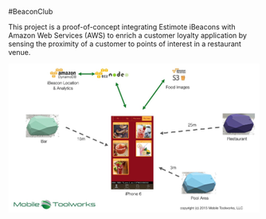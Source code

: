 #BeaconClub

This project is a proof-of-concept integrating Estimote iBeacons with Amazon Web Services (AWS) to enrich a customer loyalty application by sensing the proximity of a customer to points of interest in a restaurant venue.

<img src="images/BeaconClubArchitecture.jpg">
